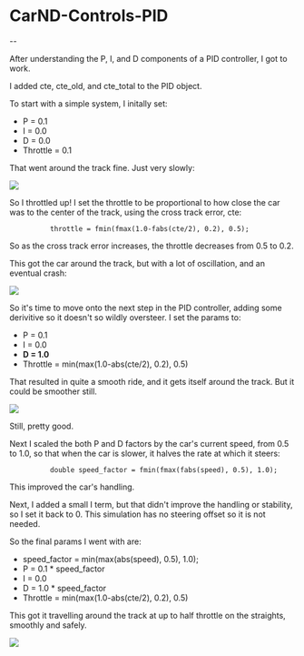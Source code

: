 # CarND-Controls-PID

--

After understanding the P, I, and D components of a PID controller, I got to work. 

I added cte, cte_old, and cte_total to the PID object.

To start with a simple system, I initally set:

 - P = 0.1
 - I = 0.0
 - D = 0.0
 - Throttle = 0.1

That went around the track fine. Just very slowly:

![](v1.gif)

So I throttled up! I set the throttle to be proportional to how close the car was to the center of the track, using the cross track error, cte:

```
          throttle = fmin(fmax(1.0-fabs(cte/2), 0.2), 0.5);
```
So as the cross track error increases, the throttle decreases from 0.5 to 0.2.

This got the car around the track, but with a lot of oscillation, and an eventual crash:

![](v2.gif)

So it's time to move onto the next step in the PID controller, adding some derivitive so it doesn't so wildly oversteer. I set the params to:

 - P = 0.1
 - I = 0.0
 - **D = 1.0**
 - Throttle = min(max(1.0-abs(cte/2), 0.2), 0.5)

That resulted in quite a smooth ride, and it gets itself around the track. But it could be smoother still.

![](v3.gif)

Still, pretty good.

Next I scaled the both P and D factors by the car's current speed, from 0.5 to 1.0, so that when the car is slower, it halves the rate at which it steers:

```
          double speed_factor = fmin(fmax(fabs(speed), 0.5), 1.0);
```

This improved the car's handling.

Next, I added a small I term, but that didn't improve the handling or stability, so I set it back to 0. This simulation has no steering offset so it is not needed.

So the final params I went with are:

 - speed_factor = min(max(abs(speed), 0.5), 1.0);
 - P = 0.1 * speed_factor
 - I = 0.0
 - D = 1.0 * speed_factor
 - Throttle = min(max(1.0-abs(cte/2), 0.2), 0.5)

This got it travelling around the track at up to half throttle on the straights, smoothly and safely.

![](v4.gif)
